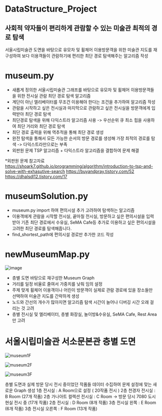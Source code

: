 # DataStructure_Project

## 사회적 약자들이 편리하게 관람할 수 있는 미술관 최적의 경로 탐색 ##
서울시립미술관 도면을 바탕으로 유모차 및 휠체어 이용방문객을 위한 미술관 지도를 재구성하여 보다 이용객들이 관람하기에 편리한 최단 경로 탐색해주는 알고리즘 작성

# museum.py 
- 새롭게 정의한 서울시립미술관 그래프를 바탕으로 유모차 및 휠체어 이용방문객들을 위한 전시실 관람 최단 경로 탐색 알고리즘 
- 계단이 아닌 엘리베이터를 무조건 이용해야 한다는 조건을 추가하여 알고리즘 작성
- 관람을 시작하고 싶은 전시실과 마지막으로 관람하고 싶은 전시실을 방문객에게 입력받아 최단 경로 탐색
- 최단경로 탐색을 위해 다익스트라 알고리즘 사용 -> 우선순위 큐 최소 힙을 사용하여 최단 거리와 최단 경로 탐색
- 최단 경로 출력을 위해 역추적을 통해 최단 경로 생성
- 완전 탐색을 통해서 모든 가능한 순서의 방문 경로를 생성해 가장 최적의 경로를 탐색 -> 다익스트라만으로는 부족
- 외판원 문제 TSP 알고리즘 + 다익스트라 알고리즘을 결합하여 문제 해결
  
*외판원 문제 참고자료
https://shoark7.github.io/programming/algorithm/introduction-to-tsp-and-solve-with-exhasutive-search
https://buyandpray.tistory.com/52
https://dhalsdl12.tistory.com/17

# museumSolution.py
- museum.py import 하여 편의시설 추가 고려하여 탐색하는 알고리즘
- 이용객에게 관람을 시작할 전시실, 끝마칠 전시실, 방문하고 싶은 편의시설을 입력받아 기존 최단 경로에서 수유실, SeMA Cafe등 추가로 이용하고 싶은 편의시설을 고려한 최단 경로를 탐색해줍니다.
- find_shortest_path에 편의시설 경로만 추가한 코드 작성

# newMuseumMap.py
![image](https://github.com/askjiyun/DataStructure_Project/assets/104126233/ff0c63c9-b98c-42db-83e8-04a3f6e2ea33)

- 층별 도면 바탕으로 재구성한 Museum Graph 
- 거리를 일정 비율로 줄여서 가중치를 낮춰 임의 설정
- 주제 맞게 휠체어 이용객이나 어린이 방문객이 실제로 관람 경로에 있을 장소들만 선택하여 미술관 지도를 간략하게 생성
- 노드와 간선의 개수가 많아지면 알고리즘 탐색 시간이 늘어나 디버깅 시간 오래 걸리는 것 고려
- 층별 전시실 및 엘리베이터, 층별 화장실, 놀이방&수유실, SeMA Cafe, Rest Area만 고려

# 서울시립미술관 서소문본관 층별 도면
![museum1F](https://github.com/askjiyun/DataStructure_Project/assets/104126233/52cb371c-37d2-495a-9af5-91b71f215da8)

![museum2F](https://github.com/askjiyun/DataStructure_Project/assets/104126233/29d64a0b-827c-43e4-b5ef-bf437317bdee)

![museum3F](https://github.com/askjiyun/DataStructure_Project/assets/104126233/58ac0b8b-2597-40b9-9398-7d373dfb0907)

층별 도면과 실제 방문 당시 전시 중이었던 작품들 데이터 수집하여 문제 설정에 맞는 새로운 Graph 생성
1층 전시실 : A Room으로 설정 ( 20작품 전시 )
2층 천경자 전시실 : B Room  (27개 작품)
2층 가나아트 컬렉션 전시실 : C Room -> 방문 당시 7080 도시현실 전시 중 (17개 작품) 
2층 전시실 : D Room (8개 작품)
3층 전시실 왼쪽 : E Room (6개 작품)
3층 전시실 오른쪽 : F Room (13개 작품) 

